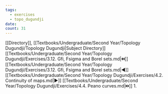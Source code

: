 ```yaml
---
tags:
  - exercises
  - topo_dugundji
date: 
count: 31
---
```

[[Directory]], [[Textbooks/Undergraduate/Second Year/Topology Dugundji/Topology Dugundji|Subject Directory]]
[[Textbooks/Undergraduate/Second Year/Topology Dugundji/Exercises/3.12. Gfi, Fsigma and Borel sets.md|🞀🞀]] [[Textbooks/Undergraduate/Second Year/Topology Dugundji/Exercises/3.12. Gfi, Fsigma and Borel sets.md|◀]] [[Textbooks/Undergraduate/Second Year/Topology Dugundji/Exercises/4.2. Continuity of maps.md|▶]] [[Textbooks/Undergraduate/Second Year/Topology Dugundji/Exercises/4.4. Peano curves.md|🞂🞂]]
1. 